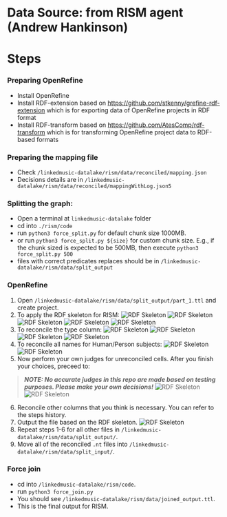 # Data Source: from RISM agent (Andrew Hankinson)

# Steps

### Preparing OpenRefine
- Install OpenRefine
- Install RDF-extension based on <https://github.com/stkenny/grefine-rdf-extension> which is for exporting data of OpenRefine projects in RDF format
- Install RDF-transform based on <https://github.com/AtesComp/rdf-transform> which is for transforming OpenRefine project data to RDF-based formats

### Preparing the mapping file
- Check `/linkedmusic-datalake/rism/data/reconciled/mapping.json`
- Decisions details are in `/linkedmusic-datalake/rism/data/reconciled/mappingWithLog.json5`

### Splitting the graph:
- Open a terminal at `linkedmusic-datalake` folder
- cd into `./rism/code`
- run `python3 force_split.py` for default chunk size 1000MB.
- or run `python3 force_split.py ${size}` for custom chunk size. E.g., if the chunk sized is expected to be 500MB, then execute `python3 force_split.py 500`
- files with correct predicates replaces should be in `/linkedmusic-datalake/rism/data/split_output`

### OpenRefine
1. Open `/linkedmusic-datalake/rism/data/split_output/part_1.ttl` and create project.
2. To apply the RDF skeleton for RISM:
![RDF Skeleton](./assets/01.jpg)
![RDF Skeleton](./assets/02.jpg)
![RDF Skeleton](./assets/03.jpg)
![RDF Skeleton](./assets/04.jpg)
![RDF Skeleton](./assets/14.jpg)
3. To reconcile the type column:
![RDF Skeleton](./assets/05.jpg)
![RDF Skeleton](./assets/06.jpg)
![RDF Skeleton](./assets/07.jpg)
![RDF Skeleton](./assets/08.jpg)
4. To reconcile all names for Human/Person subjects:
![RDF Skeleton](./assets/09.jpg)
![RDF Skeleton](./assets/10.jpg)
5. Now perform your own judges for unreconciled cells. After you finish your choices, preceed to:
> ***NOTE: No accurate judges in this repo are made based on testing purposes. Please make your own decisions!***
![RDF Skeleton](./assets/11.jpg)
![RDF Skeleton](./assets/12.jpg)
6. Reconcile other columns that you think is necessary. You can refer to the steps history.
7. Output the file based on the RDF skeleton.
![RDF Skeleton](./assets/13.jpg)
8. Repeat steps 1-6 for all other files in `/linkedmusic-datalake/rism/data/split_output/`.
9. Move all of the reconciled `.nt` files into `/linkedmusic-datalake/rism/data/split_input/`.

### Force join
- cd into `/linkedmusic-datalake/rism/code`.
- run `python3 force_join.py`
- You should see `/linkedmusic-datalake/rism/data/joined_output.ttl`.
- This is the final output for RISM.
